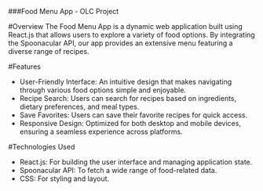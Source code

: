 ###Food Menu App - OLC Project

#Overview
The Food Menu App is a dynamic web application built using React.js that allows users to explore a variety of food options. By integrating the Spoonacular API, our app provides an extensive menu featuring a diverse range of recipes.

#Features
- User-Friendly Interface: An intuitive design that makes navigating through various food options simple and enjoyable.
- Recipe Search: Users can search for recipes based on ingredients, dietary preferences, and meal types.
- Save Favorites: Users can save their favorite recipes for quick access.
- Responsive Design: Optimized for both desktop and mobile devices, ensuring a seamless experience across platforms.

#Technologies Used
- React.js: For building the user interface and managing application state.
- Spoonacular API: To fetch a wide range of food-related data.
- CSS: For styling and layout.
